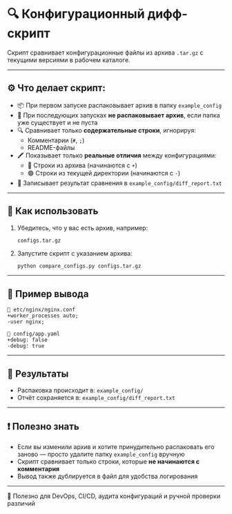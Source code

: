 # 🔍 Конфигурационный дифф-скрипт

Скрипт сравнивает конфигурационные файлы из архива `.tar.gz` с текущими версиями в рабочем каталоге.

---

## ⚙️ Что делает скрипт:

- 📦 При первом запуске распаковывает архив в папку `example_config`
- 🔁 При последующих запусках **не распаковывает архив**, если папка уже существует и не пуста
- 🔍 Сравнивает только **содержательные строки**, игнорируя:
  - Комментарии (`#`, `;`)
  - README-файлы
- 🖍️ Показывает только **реальные отличия** между конфигурациями:
  - 🔴 Строки из архива (начинаются с `+`)
  - 🟢 Строки из текущей директории (начинаются с `-`)
- 📝 Записывает результат сравнения в `example_config/diff_report.txt`

---

## 🚀 Как использовать

1. Убедитесь, что у вас есть архив, например:
   ```
   configs.tar.gz
   ```

2. Запустите скрипт с указанием архива:

   ```bash
   python compare_configs.py configs.tar.gz
   ```

---

## 📂 Пример вывода

```
📄 etc/nginx/nginx.conf
+worker_processes auto;
-user nginx;

📄 config/app.yaml
+debug: false
-debug: true
```

---

## 📁 Результаты

- Распаковка происходит в: `example_config/`
- Отчёт сохраняется в: `example_config/diff_report.txt`

---

## ❗ Полезно знать

- Если вы изменили архив и хотите принудительно распаковать его заново — просто удалите папку `example_config` вручную
- Скрипт сравнивает только строки, которые **не начинаются с комментария**
- Вывод также дублируется в файл для удобства логирования

---

🔧 Полезно для DevOps, CI/CD, аудита конфигураций и ручной проверки различий
